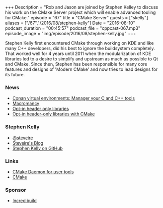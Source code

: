 +++
Description = "Rob and Jason are joined by Stephen Kelley to discuss his work on the CMake Server project which will enable advanced tooling for CMake."
episode = "67"
title = "CMake Server"
guests = ["skelly"]
aliases = ["/67","/2016/08/stephen-kelly"]
Date = "2016-08-10"
podcast_duration = "00:45:57"
podcast_file = "cppcast-067.mp3"
episode_image = "img/episode/2016/08/stephen-kelly.jpg"
+++

Stephen Kelly first encountered CMake through working on KDE and like many C++ developers, did his best to ignore the buildsystem completely. That worked well for 4 years until 2011 when the modularization of KDE libraries led to a desire to simplify and upstream as much as possible to Qt and CMake. Since then, Stephen has been responsible for many core features and designs of 'Modern CMake' and now tries to lead designs for its future.

### News ###

 - [Conan virtual environments: Manager your C and C++ tools](http://blog.conan.io/2016/08/04/Conan-virtual-environments-Manage-your-C-and-C++-tools.html)
 - [Macromancy](http://belkadan.com/blog/2016/08/Macromancy/)
 - [Opt-in header only libraries](http://vittorioromeo.info/index/blog/2016_cpp_library_configuration_api.html)
 - [Opt-in header-only libraries with CMake](https://steveire.wordpress.com/2016/08/09/opt-in-header-only-libraries-with-cmake/)
 
### Stephen Kelly ###

 - [@steveire](https://twitter.com/steveire)
 - [Steveire's Blog](https://steveire.wordpress.com/)
 - [Stephen Kelly on GitHub](https://github.com/steveire)
 
### Links ###

 - [CMake Daemon for user tools](https://steveire.wordpress.com/2016/01/24/cmake-daemon-for-user-tools/)
 - [CMake](https://cmake.org/)

### Sponsor ###

- [Incredibuild](https://www.incredibuild.com/cppoffer)

